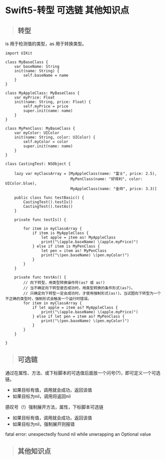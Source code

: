 # Swift5-转型 可选链 其他知识点 

> ## 转型

is 用于检测值的类型，as 用于转换类型。

```
import UIKit

class MyBaseClass {
    var baseName: String
    init(name: String) {
        self.baseName = name
    }
}

class MyAppleClass: MyBaseClass {
    var myPrice: Float
    init(name: String, price: Float) {
        self.myPrice = price
        super.init(name: name)
    }
}

class MyPenClass: MyBaseClass {
    var myColor: UIColor
    init(name: String, color: UIColor) {
        self.myColor = color
        super.init(name: name)
    }
}

class CastingTest: NSObject {

    lazy var myClassArray = [MyAppleClass(name: "富士", price: 2.5),
                             MyPenClass(name: "好得利", color: UIColor.blue),
                             MyAppleClass(name: "金帅", price: 3.3)]

    public class func testBasic() {
        CastingTest().testIs()
        CastingTest().testAs()
    }

    private func testIs() {

        for item in myClassArray {
            if item is MyAppleClass {
                let apple = item as! MyAppleClass
                print("\(apple.baseName) \(apple.myPrice)")
            } else if item is MyPenClass {
                let pen = item as! MyPenClass
                print("\(pen.baseName) \(pen.myColor)")
            }
        }
    }

    private func testAs() {
        // 向下转型，用类型转换操作符(as? 或 as!)
        // 当不确定向下转型是否成功时，用类型转换的条件形式(as?)。
        // 只确定向下转型一定会成功时，才使用强制形式(as!)。当试图向下转型为一个不正确的类型时，强制形式会触发一个运行时错误。
        for item in myClassArray {
            if let apple = item as? MyAppleClass {
                print("\(apple.baseName) \(apple.myPrice)")
            } else if let pen = item as? MyPenClass {
                print("\(pen.baseName) \(pen.myColor)")
            }
        }
    }

}
```

> ## 可选链

通过在属性、方法、或下标脚本的可选值后面放一个问号(?)，即可定义一个可选链。    
   
* 如果目标有值，调用就会成功，返回该值
* 如果目标为nil，调用将返回nil

感叹号（!）强制展开方法，属性，下标脚本可选链

* 如果目标有值，调用就会成功，返回该值
* 如果目标为nil，强制展开则报错

fatal error: unexpectedly found nil while unwrapping an Optional value

> ## 其他知识点


